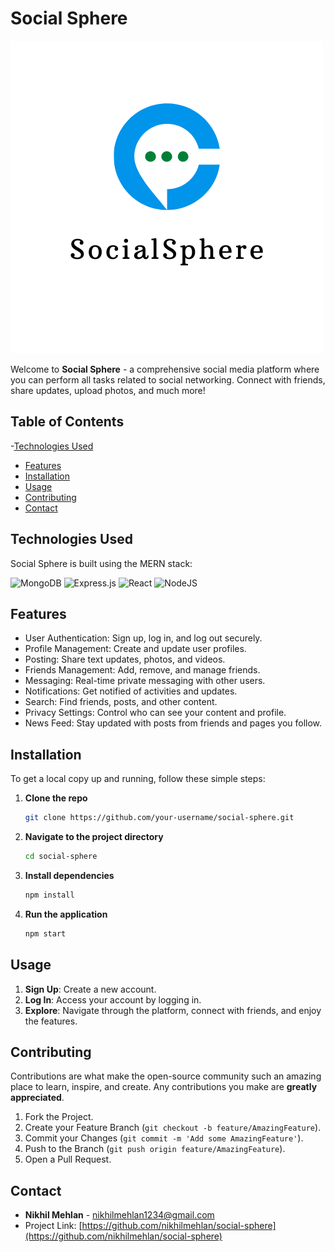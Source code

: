 # Social Sphere

![Social Sphere Logo](src/img/logo2.png)

Welcome to **Social Sphere** - a comprehensive social media platform where you can perform all tasks related to social networking. Connect with friends, share updates, upload photos, and much more!

## Table of Contents

-[Technologies Used](#technologiesused)
- [Features](#features)
- [Installation](#installation)
- [Usage](#usage)
- [Contributing](#contributing)
- [Contact](#contact)

## Technologies Used

Social Sphere is built using the MERN stack:

![MongoDB](https://img.shields.io/badge/MongoDB-%234ea94b.svg?style=for-the-badge&logo=mongodb&logoColor=white) 
![Express.js](https://img.shields.io/badge/express.js-%23404d59.svg?style=for-the-badge&logo=express&logoColor=%2361DAFB) 
![React](https://img.shields.io/badge/react-%2320232a.svg?style=for-the-badge&logo=react&logoColor=%2361DAFB) 
![NodeJS](https://img.shields.io/badge/node.js-6DA55F?style=for-the-badge&logo=node.js&logoColor=white) 


## Features

- User Authentication: Sign up, log in, and log out securely.
- Profile Management: Create and update user profiles.
- Posting: Share text updates, photos, and videos.
- Friends Management: Add, remove, and manage friends.
- Messaging: Real-time private messaging with other users.
- Notifications: Get notified of activities and updates.
- Search: Find friends, posts, and other content.
- Privacy Settings: Control who can see your content and profile.
- News Feed: Stay updated with posts from friends and pages you follow.

## Installation

To get a local copy up and running, follow these simple steps:

1. **Clone the repo**
    ```sh
    git clone https://github.com/your-username/social-sphere.git
    ```
2. **Navigate to the project directory**
    ```sh
    cd social-sphere
    ```
3. **Install dependencies**
    ```sh
    npm install
    ```
4. **Run the application**
    ```sh
    npm start
    ```

## Usage

1. **Sign Up**: Create a new account.
2. **Log In**: Access your account by logging in.
3. **Explore**: Navigate through the platform, connect with friends, and enjoy the features.

## Contributing

Contributions are what make the open-source community such an amazing place to learn, inspire, and create. Any contributions you make are **greatly appreciated**.

1. Fork the Project.
2. Create your Feature Branch (`git checkout -b feature/AmazingFeature`).
3. Commit your Changes (`git commit -m 'Add some AmazingFeature'`).
4. Push to the Branch (`git push origin feature/AmazingFeature`).
5. Open a Pull Request.

## Contact

- **Nikhil Mehlan** - nikhilmehlan1234@gmail.com
- Project Link: [https://github.com/nikhilmehlan/social-sphere](https://github.com/nikhilmehlan/social-sphere)

